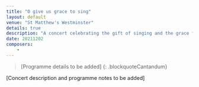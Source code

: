 ```yaml
---
title: "O give us grace to sing"
layout: default
venue: "St Matthew's Westminster"
details: true
description: "A concert celebrating the gift of singing and the grace found in sacred music."
date: 20211202
composers:
    - 
---
```


> [Programme details to be added]
{: .blockquoteCantandum}

[Concert description and programme notes to be added]
